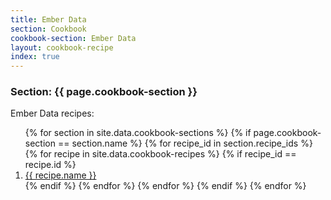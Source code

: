 ```yaml
---
title: Ember Data
section: Cookbook
cookbook-section: Ember Data
layout: cookbook-recipe
index: true
---
```

### <span class="section-label">Section:</span> {{ page.cookbook-section }}

Ember Data recipes:

<ol>
{% for section in site.data.cookbook-sections %}
  {% if page.cookbook-section == section.name %}
    {% for recipe_id in section.recipe_ids %}
      {% for recipe in site.data.cookbook-recipes %}
        {% if recipe_id == recipe.id %}
          <li><a href="/recipes/{{section.section-path}}/{{ recipe.recipe-file }}.html">{{ recipe.name }}</a></li>
        {% endif %}
      {% endfor %}
    {% endfor %}
  {% endif %}
{% endfor %}
</ol>

